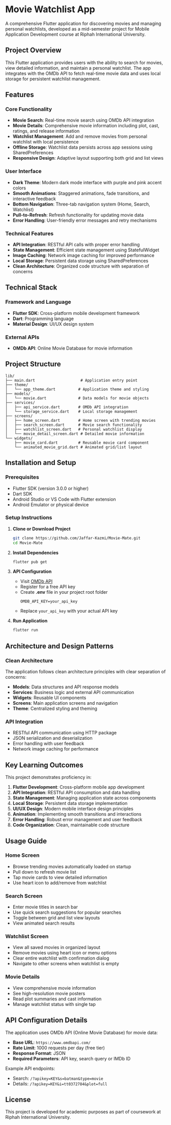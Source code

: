 # Movie Watchlist App

A comprehensive Flutter application for discovering movies and managing personal watchlists, developed as a mid-semester project for Mobile Application Development course at Riphah International University.

## Project Overview

This Flutter application provides users with the ability to search for movies, view detailed information, and maintain a personal watchlist. The app integrates with the OMDb API to fetch real-time movie data and uses local storage for persistent watchlist management.

## Features

### Core Functionality
- **Movie Search**: Real-time movie search using OMDb API integration
- **Movie Details**: Comprehensive movie information including plot, cast, ratings, and release information
- **Watchlist Management**: Add and remove movies from personal watchlist with local persistence
- **Offline Storage**: Watchlist data persists across app sessions using SharedPreferences
- **Responsive Design**: Adaptive layout supporting both grid and list views

### User Interface
- **Dark Theme**: Modern dark mode interface with purple and pink accent colors
- **Smooth Animations**: Staggered animations, fade transitions, and interactive feedback
- **Bottom Navigation**: Three-tab navigation system (Home, Search, Watchlist)
- **Pull-to-Refresh**: Refresh functionality for updating movie data
- **Error Handling**: User-friendly error messages and retry mechanisms

### Technical Features
- **API Integration**: RESTful API calls with proper error handling
- **State Management**: Efficient state management using StatefulWidget
- **Image Caching**: Network image caching for improved performance
- **Local Storage**: Persistent data storage using SharedPreferences
- **Clean Architecture**: Organized code structure with separation of concerns

## Technical Stack

### Framework and Language
- **Flutter SDK**: Cross-platform mobile development framework
- **Dart**: Programming language
- **Material Design**: UI/UX design system

### External APIs
- **OMDb API**: Online Movie Database for movie information

## Project Structure

```
lib/
├── main.dart                    # Application entry point
├── theme/
│   └── app_theme.dart          # Application theme and styling
├── models/
│   └── movie.dart              # Data models for movie objects
├── services/
│   ├── api_service.dart        # OMDb API integration
│   └── storage_service.dart    # Local storage management
├── screens/
│   ├── home_screen.dart        # Home screen with trending movies  
│   ├── search_screen.dart      # Movie search functionality
│   ├── watchlist_screen.dart   # Personal watchlist display
│   └── movie_detail_screen.dart # Detailed movie information
└── widgets/
    ├── movie_card.dart         # Reusable movie card component
    └── animated_movie_grid.dart # Animated grid/list layout
```

## Installation and Setup

### Prerequisites
- Flutter SDK (version 3.0.0 or higher)
- Dart SDK
- Android Studio or VS Code with Flutter extension
- Android Emulator or physical device

### Setup Instructions

1. **Clone or Download Project**
   ```bash
   git clone https://github.com/Jaffar-Kazmi/Movie-Mate.git
   cd Movie-Mate
   ```

2. **Install Dependencies**
   ```bash
   flutter pub get
   ```

3. **API Configuration**
    - Visit [OMDb API](http://www.omdbapi.com/apikey.aspx)
    - Register for a free API key
    - Create **.env** file in your project root folder
      ```
      OMDB_API_KEY=your_api_key
      ```
    - Replace `your_api_key` with your actual API key

4. **Run Application**
   ```bash
   flutter run
   ```

## Architecture and Design Patterns

### Clean Architecture
The application follows clean architecture principles with clear separation of concerns:

- **Models**: Data structures and API response models
- **Services**: Business logic and external API communication
- **Widgets**: Reusable UI components
- **Screens**: Main application screens and navigation
- **Theme**: Centralized styling and theming

### API Integration
- RESTful API communication using HTTP package
- JSON serialization and deserialization
- Error handling with user feedback
- Network image caching for performance

## Key Learning Outcomes

This project demonstrates proficiency in:

1. **Flutter Development**: Cross-platform mobile app development
2. **API Integration**: RESTful API consumption and data handling
3. **State Management**: Managing application state across components
4. **Local Storage**: Persistent data storage implementation
5. **UI/UX Design**: Modern mobile interface design principles
6. **Animation**: Implementing smooth transitions and interactions
7. **Error Handling**: Robust error management and user feedback
8. **Code Organization**: Clean, maintainable code structure

## Usage Guide

### Home Screen
- Browse trending movies automatically loaded on startup
- Pull down to refresh movie list
- Tap movie cards to view detailed information
- Use heart icon to add/remove from watchlist

### Search Screen
- Enter movie titles in search bar
- Use quick search suggestions for popular searches
- Toggle between grid and list view layouts
- View animated search results

### Watchlist Screen
- View all saved movies in organized layout
- Remove movies using heart icon or menu options
- Clear entire watchlist with confirmation dialog
- Navigate to other screens when watchlist is empty

### Movie Details
- View comprehensive movie information
- See high-resolution movie posters
- Read plot summaries and cast information
- Manage watchlist status with single tap

## API Configuration Details

The application uses OMDb API (Online Movie Database) for movie data:

- **Base URL**: `https://www.omdbapi.com/`
- **Rate Limit**: 1000 requests per day (free tier)
- **Response Format**: JSON
- **Required Parameters**: API key, search query or IMDb ID

Example API endpoints:
- Search: `/?apikey=KEY&s=batman&type=movie`
- Details: `/?apikey=KEY&i=tt0372784&plot=full`

## License

This project is developed for academic purposes as part of coursework at Riphah International University.
